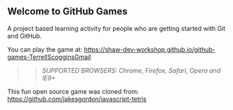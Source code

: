 ## Welcome to GitHub Games

A project based learning activity for people who are getting started with Git and GitHub.

You can play the game at: https://shaw-dev-workshop.github.io/github-games-TerrellScogginsGmail

>> _*SUPPORTED BROWSERS*: Chrome, Firefox, Safari, Opera and IE9+_

This fun open source game was cloned from: https://github.com/jakesgordon/javascript-tetris
